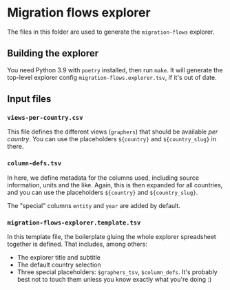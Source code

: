 # Migration flows explorer

The files in this folder are used to generate the `migration-flows` explorer.

## Building the explorer

You need Python 3.9 with `poetry` installed, then run `make`. It will generate the top-level explorer config `migration-flows.explorer.tsv`, if it's out of date.

## Input files

### `views-per-country.csv`

This file defines the different views (`graphers`) that should be available _per country_. You can use the placeholders `${country}` and `${country_slug}` in there.

### `column-defs.tsv`

In here, we define metadata for the columns used, including source information, units and the like.
Again, this is then expanded for all countries, and you can use the placeholders `${country}` and `${country_slug}`.

The "special" columns `entity` and `year` are added by default.

### `migration-flows-explorer.template.tsv`

In this template file, the boilerplate gluing the whole explorer spreadsheet together is defined. That includes, among others:

- The explorer title and subtitle
- The default country selection
- Three special placeholders: `$graphers_tsv`, `$column_defs`.
  It's probably best not to touch them unless you know exactly what you're doing :)
